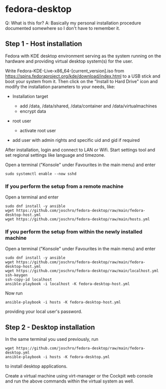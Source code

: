 # fedora-desktop

Q: What is this for?
A: Basically my personal installation procedure documented somewhere so I don't have to remember it.

Step 1 - Host installation
--------------------------
Fedora with KDE desktop environment serving as the system running on the hardware and providing virtual desktop system(s) for the user.

Write Fedora-KDE-Live-x86_64-[current_version].iso from https://spins.fedoraproject.org/kde/download/index.html to a USB stick and boot your system from it.
Then click on the "Install to Hard Drive" icon and modify the installation parameters to your needs, like:

* Installation target
  * add /data, /data/shared, /data/container and /data/virtualmachines
  * encrypt data

* root user
  * activate root user

* add user with admin rights and specific uid and gid if required

After installation, login and connect to LAN or Wifi.
Start settings tool and set regional settings like language and timezone.

Open a terminal ("Konsole" under Favourites in the main menu) and enter
```
sudo systemctl enable --now sshd
```

### If you perform the setup from a remote machine
Open a terminal and enter
```
sudo dnf install -y ansible
wget https://github.com/joschro/fedora-desktop/raw/main/fedora-desktop-host.yml
wget https://github.com/joschro/fedora-desktop/raw/main/hosts.yml
```

### If you perform the setup from within the newly installed machine
Open a terminal ("Konsole" under Favourites in the main menu) and enter
```
sudo dnf install -y ansible
wget https://github.com/joschro/fedora-desktop/raw/main/fedora-desktop-host.yml
wget https://github.com/joschro/fedora-desktop/raw/main/localhost.yml
ssh-keygen
ssh-copy-id localhost
ansible-playbook -i localhost -K fedora-desktop-host.yml
```




Now run
```
ansible-playbook -i hosts -K fedora-desktop-host.yml
```
providing your local user's password.

Step 2 - Desktop installation
-----------------------------
In the same terminal you used previously, run
```
wget https://github.com/joschro/fedora-desktop/raw/main/fedora-desktop.yml
ansible-playbook -i hosts -K fedora-desktop.yml
```
to install desktop applications.

Create a virtual machine using virt-manager or the Cockpit web console and run the above commands within the virtual system as well.
